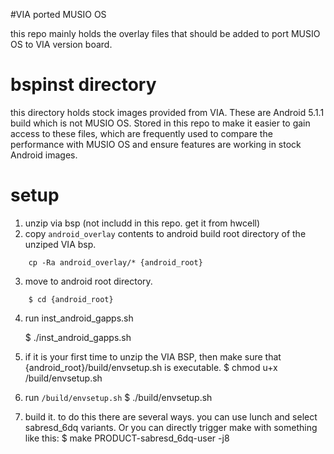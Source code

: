 #VIA ported MUSIO OS

this repo mainly holds the overlay files that should be added to port MUSIO OS to VIA version board.

# bspinst directory

this directory holds stock images provided from VIA. These are Android 5.1.1 build which is not MUSIO OS. Stored in this repo to make it easier to gain access to these files, which are frequently used to compare the performance with MUSIO OS and ensure features are working in stock Android images.

# setup

1. unzip via bsp (not includd in this repo. get it from hwcell)
2. copy `android_overlay` contents to android build root directory of the unziped VIA bsp.
```
	cp -Ra android_overlay/* {android_root}
```

3. move to android root directory.
```
	$ cd {android_root}
```

4. run inst_android_gapps.sh

	$ ./inst_android_gapps.sh

5. if it is your first time to unzip the VIA BSP, then make sure that {android_root}/build/envsetup.sh is executable.
	$ chmod u+x /build/envsetup.sh
6. run `/build/envsetup.sh`
	$ ./build/envsetup.sh
7. build it. to do this there are several ways. you can use lunch and select sabresd_6dq variants. Or you can directly trigger make with something like this:
	$ make PRODUCT-sabresd_6dq-user -j8


